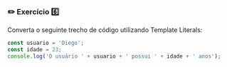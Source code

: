 ### :pencil2: Exercício :six:

Converta o seguinte trecho de código utilizando Template Literals:

```javascript
const usuario = 'Diego';
const idade = 23;
console.log('O usuário ' + usuario + ' possui ' + idade + ' anos');
```
